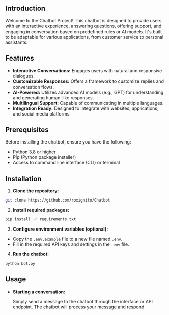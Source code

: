 

## Introduction

Welcome to the Chatbot Project! This chatbot is designed to provide users with an interactive experience, answering questions, offering support, and engaging in conversation based on predefined rules or AI models. It's built to be adaptable for various applications, from customer service to personal assistants.

## Features

- **Interactive Conversations:** Engages users with natural and responsive dialogues.
- **Customizable Responses:** Offers a framework to customize replies and conversation flows.
- **AI-Powered:** Utilizes advanced AI models (e.g., GPT) for understanding and generating human-like responses.
- **Multilingual Support:** Capable of communicating in multiple languages.
- **Integration Ready:** Designed to integrate with websites, applications, and social media platforms.

## Prerequisites

Before installing the chatbot, ensure you have the following:

- Python 3.8 or higher
- Pip (Python package installer)
- Access to command line interface (CLI) or terminal

## Installation

1. **Clone the repository:**

```bash
git clone https://github.com/roxignito/Chatbot
```

2. **Install required packages:**

```bash
pip install -r requirements.txt
```

3. **Configure environment variables (optional):**

- Copy the `.env.example` file to a new file named `.env`.
- Fill in the required API keys and settings in the `.env` file.

4. **Run the chatbot:**

```bash
python bot.py
```

## Usage

- **Starting a conversation:**

  Simply send a message to the chatbot through the interface or API endpoint. The chatbot will process your message and respond 






